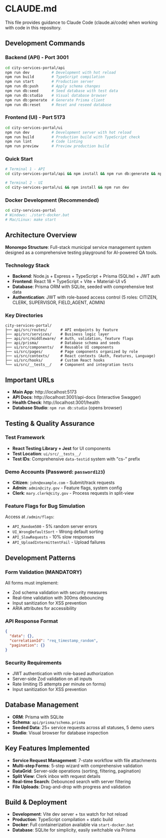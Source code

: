 # CLAUDE.md

This file provides guidance to Claude Code (claude.ai/code) when working with code in this repository.

## Development Commands

### Backend (API) - Port 3001
```bash
cd city-services-portal/api
npm run dev          # Development with hot reload
npm run build        # TypeScript compilation
npm run start        # Production server
npm run db:push      # Apply schema changes
npm run db:seed      # Seed database with test data
npm run db:studio    # Visual database browser
npm run db:generate  # Generate Prisma client
npm run db:reset     # Reset and reseed database
```

### Frontend (UI) - Port 5173
```bash
cd city-services-portal/ui
npm run dev          # Development server with hot reload
npm run build        # Production build with TypeScript check
npm run lint         # Code linting
npm run preview      # Preview production build
```

### Quick Start
```bash
# Terminal 1 - API
cd city-services-portal/api && npm install && npm run db:generate && npm run db:push && npm run db:seed && npm run dev

# Terminal 2 - UI
cd city-services-portal/ui && npm install && npm run dev
```

### Docker Development (Recommended)
```bash
cd city-services-portal
# Windows: ./start-docker.bat
# Mac/Linux: make start
```

## Architecture Overview

**Monorepo Structure**: Full-stack municipal service management system designed as a comprehensive testing playground for AI-powered QA tools.

### Technology Stack
- **Backend**: Node.js + Express + TypeScript + Prisma (SQLite) + JWT auth
- **Frontend**: React 18 + TypeScript + Vite + Material-UI v5
- **Database**: Prisma ORM with SQLite, seeded with comprehensive test data
- **Authentication**: JWT with role-based access control (5 roles: CITIZEN, CLERK, SUPERVISOR, FIELD_AGENT, ADMIN)

### Key Directories
```
city-services-portal/
├── api/src/routes/      # API endpoints by feature
├── api/src/services/    # Business logic layer
├── api/src/middleware/  # Auth, validation, feature flags
├── api/prisma/          # Database schema and seeds
├── ui/src/components/   # Reusable UI components
├── ui/src/pages/        # Page components organized by role
├── ui/src/contexts/     # React contexts (Auth, Features, Language)
├── ui/src/hooks/        # Custom React hooks
└── ui/src/__tests__/    # Component and integration tests
```

## Important URLs
- **Main App**: http://localhost:5173
- **API Docs**: http://localhost:3001/api-docs (Interactive Swagger)
- **Health Check**: http://localhost:3001/health
- **Database Studio**: `npm run db:studio` (opens browser)

## Testing & Quality Assurance

### Test Framework
- **React Testing Library + Jest** for UI components
- **Test Location**: `ui/src/__tests__/`
- **Test IDs**: Comprehensive `data-testid` system with "cs-" prefix

### Demo Accounts (Password: `password123`)
- **Citizen**: `john@example.com` - Submit/track requests
- **Admin**: `admin@city.gov` - Feature flags, system config
- **Clerk**: `mary.clerk@city.gov` - Process requests in split-view

### Feature Flags for Bug Simulation
Access at `/admin/flags`:
- `API_Random500` - 5% random server errors
- `UI_WrongDefaultSort` - Wrong default sorting
- `API_SlowRequests` - 10% slow responses
- `API_UploadIntermittentFail` - Upload failures

## Development Patterns

### Form Validation (MANDATORY)
All forms must implement:
- Zod schema validation with security measures
- Real-time validation with 300ms debouncing
- Input sanitization for XSS prevention
- ARIA attributes for accessibility

### API Response Format
```json
{
  "data": {},
  "correlationId": "req_timestamp_random",
  "pagination": {}
}
```

### Security Requirements
- JWT authentication with role-based authorization
- Server-side Zod validation on all inputs
- Rate limiting (5 attempts per minute on forms)
- Input sanitization for XSS prevention

## Database Management
- **ORM**: Prisma with SQLite
- **Schema**: `api/prisma/schema.prisma`
- **Seeded Data**: 25+ service requests across all statuses, 5 demo users
- **Studio**: Visual browser for database inspection

## Key Features Implemented
- **Service Request Management**: 7-state workflow with file attachments
- **Multi-step Forms**: 5-step wizard with comprehensive validation
- **DataGrid**: Server-side operations (sorting, filtering, pagination)
- **Split View**: Clerk inbox with request details
- **Real-time Search**: Debounced search with server filtering
- **File Uploads**: Drag-and-drop with progress and validation

## Build & Deployment
- **Development**: Vite dev server + tsx watch for hot reload
- **Production**: TypeScript compilation + static build
- **Docker**: Full containerization available via `start-docker.bat`
- **Database**: SQLite for simplicity, easily switchable via Prisma
